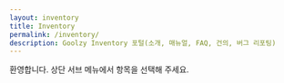 ```yaml
---
layout: inventory
title: Inventory
permalink: /inventory/
description: Goolzy Inventory 포털(소개, 매뉴얼, FAQ, 건의, 버그 리포팅)
---
```


환영합니다. 상단 서브 메뉴에서 항목을 선택해 주세요.
